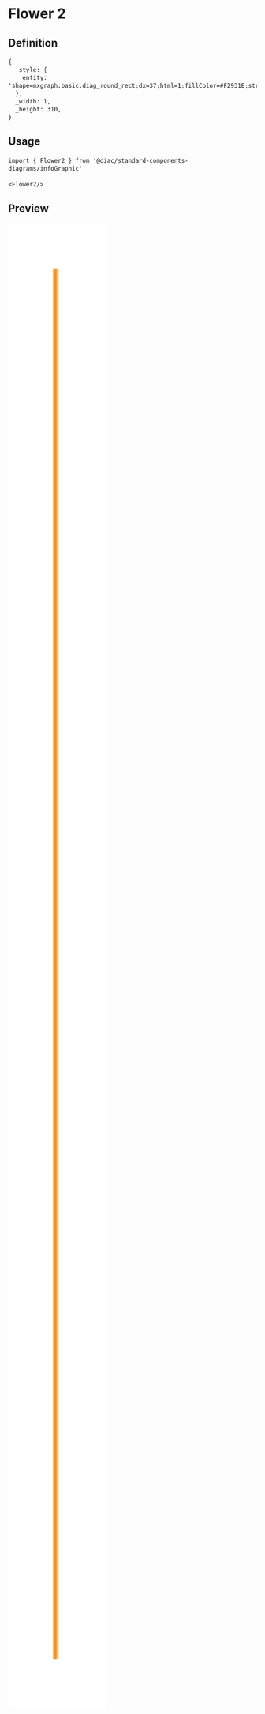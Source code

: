 # Flower 2

## Definition

```
{
  _style: { 
    entity: 'shape=mxgraph.basic.diag_round_rect;dx=37;html=1;fillColor=#F2931E;strokeColor=none;shadow=0;fontSize=12;fontColor=#FFFFFF;align=center;fontStyle=0;whiteSpace=wrap;strokeWidth=8;',
  },
  _width: 1,
  _height: 310,
}
```

## Usage

```
import { Flower2 } from '@diac/standard-components-diagrams/infoGraphic'

<Flower2/>
```

## Preview

<img src="./flower-2.png" width="200"/>
